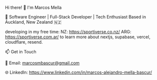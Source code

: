 Hi there! 👋 I'm Marcos Mella

🚀 Software Engineer | Full-Stack Developer | Tech Enthusiast
 Based in Auckland, New Zealand 🇳🇿

 developing in my free time: 
 NZ: https://sportiverse.co.nz/
 ARG: https://sportiverse.com.ar/
 to learn more about nextjs, supabase, vercel, cloudflare, resend.
<!--
**marcosmella/marcosmella** is a ✨ _special_ ✨ repository because its `README.md` (this file) appears on your GitHub profile.

Here are some ideas to get you started:

- 🔭 I’m currently working on ...
- 🌱 I’m currently learning ...
- 👯 I’m looking to collaborate on ...
- 🤔 I’m looking for help with ...
- 💬 Ask me about ...
- 📫 How to reach me: ...
- 😄 Pronouns: ...
- ⚡ Fun fact: ...
-->
📫 Get in Touch

📧 Email: marcosmbascur@gmail.com

🌐 LinkedIn: https://www.linkedin.com/in/marcos-alejandro-mella-bascur/
